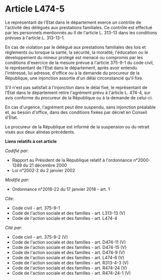 # Article L474-5

Le représentant de l'Etat dans le département exerce un contrôle de l'activité des délégués aux prestations familiales. Ce
contrôle est effectué par les personnels mentionnés au II de l'article L. 313-13 dans les conditions prévues à l'article L.
313-13-1. 

En cas de violation par le délégué aux prestations familiales des lois et règlements ou lorsque la santé, la sécurité, la
moralité, l'éducation ou le développement du mineur protégé est menacé ou compromis par les conditions d'exercice de la
mesure prévue à l'article 375-9-1 du code civil, le représentant de l'Etat dans le département, après avoir entendu
l'intéressé, lui adresse, d'office ou à la demande du procureur de la République, une injonction assortie d'un délai
circonstancié qu'il fixe. 

S'il n'est pas satisfait à l'injonction dans le délai fixé, le représentant de l'Etat dans le département retire l'agrément
prévu à l'article L. 474-4, sur avis conforme du procureur de la République ou à la demande de celui-ci. 

En cas d'urgence, l'agrément peut être suspendu, sans injonction préalable et, au besoin d'office, dans des conditions fixées
par décret en Conseil d'Etat. 

Le procureur de la République est informé de la suspension ou du retrait visés aux deux alinéas précédents.

**Liens relatifs à cet article**

_Codifié par_:

  - Rapport au Président de la République relatif à l'ordonnance n°2000-1249 du 21 décembre 2000
  - Loi n°2002-2 du 2 janvier 2002

_Modifié par_:

  - Ordonnance n°2018-22 du 17 janvier 2018 - art. 1

_Cite_:

  - Code civil - art. 375-9-1
  - Code de l'action sociale et des familles - art. L313-13 (V)
  - Code de l'action sociale et des familles - art. L474-4

_Cité par_:

  - Code civil - art. 375-9-2 (V)
  - Code de l'action sociale et des familles - art. D474-11 (V)
  - Code de l'action sociale et des familles - art. D474-15 (V)
  - Code de l'action sociale et des familles - art. D474-9 (V)
  - Code de l'action sociale et des familles - art. L474-6 (V)
  - Code de l'action sociale et des familles - art. R313-4-3 (V)
  - Code de l'action sociale et des familles - art. R474-24 (V)
  - Code de l'action sociale et des familles - art. R474-24-1 (V)
